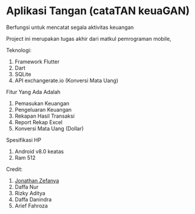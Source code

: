 # Aplikasi Tangan (cataTAN keuaGAN)
Berfungsi untuk mencatat segala aktivitas keuangan

Project ini merupakan tugas akhir dari matkul pemrograman mobile,

Teknologi:
1. Framework Flutter
2. Dart
3. SQLite
4. API exchangerate.io (Konversi Mata Uang)

Fitur Yang Ada Adalah
1. Pemasukan Keuangan
2. Pengeluaran Keuangan
3. Rekapan Hasil Transaksi
4. Report Rekap Excel
5. Konversi Mata Uang (Dollar)

Spesifikasi HP
1. Android v8.0 keatas
2. Ram 512 

Credit:
1. <a href="https://jojo.tirtagt.xyz" target="_blank">Jonathan Zefanya</a>
2. Daffa Nur
3. Rizky Aditya
4. Daffa Danindra
5. Arief Fahroza
